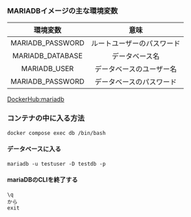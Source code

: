 ### MARIADBイメージの主な環境変数
| 環境変数         | 意味                       |
| :--------------: | :------------------------: | 
| MARIADB_PASSWORD | ルートユーザーのパスワード | 
| MARIADB_DATABASE | データベース名             | 
| MARIADB_USER     | データベースのユーザー名   | 
| MARIADB_PASSWORD | データベースのパスワード   | 

[DockerHub:mariadb](https://hub.docker.com/_/mariadb)

### コンテナの中に入る方法
```
docker compose exec db /bin/bash
```
#### データベースに入る
```
mariadb -u testuser -D testdb -p
```
#### mariaDBのCLIを終了する
```
\q
から
exit
```

